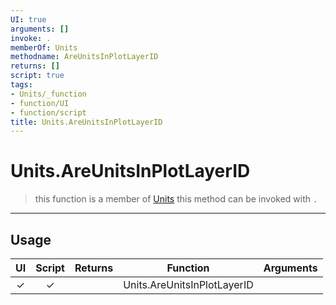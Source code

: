 ```yaml
---
UI: true
arguments: []
invoke: .
memberOf: Units
methodname: AreUnitsInPlotLayerID
returns: []
script: true
tags:
- Units/_function
- function/UI
- function/script
title: Units.AreUnitsInPlotLayerID
---
```

# Units.AreUnitsInPlotLayerID
> this function is a member of [Units](civ-6/lua/Units.md)
> this method can be invoked with `.`
-----
## Usage
|  UI | Script | Returns | Function | Arguments |
|:---:|:------:|-------:|:--------:|:---------|
|✓|✓||Units.AreUnitsInPlotLayerID||
